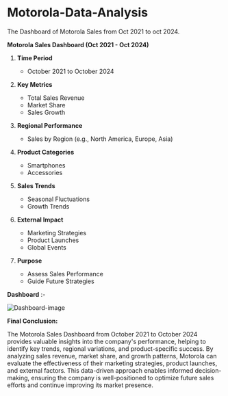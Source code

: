 # Motorola-Data-Analysis
The Dashboard of Motorola Sales from Oct 2021 to oct 2024.

**Motorola Sales Dashboard (Oct 2021 - Oct 2024)**

1. **Time Period**  
   - October 2021 to October 2024

2. **Key Metrics**  
   - Total Sales Revenue  
   - Market Share  
   - Sales Growth

3. **Regional Performance**  
   - Sales by Region (e.g., North America, Europe, Asia)

4. **Product Categories**  
   - Smartphones  
   - Accessories

5. **Sales Trends**  
   - Seasonal Fluctuations  
   - Growth Trends

6. **External Impact**  
   - Marketing Strategies  
   - Product Launches  
   - Global Events

7. **Purpose**  
   - Assess Sales Performance  
   - Guide Future Strategies
  
**Dashboard** :-

![Dashboard-image](https://github.com/user-attachments/assets/cc82c8ee-edf1-4e29-8201-f629b71d4031)

**Final Conclusion:**

The Motorola Sales Dashboard from October 2021 to October 2024 provides valuable insights into the company's performance, helping to identify key trends, regional variations, and product-specific success. By analyzing sales revenue, market share, and growth patterns, Motorola can evaluate the effectiveness of their marketing strategies, product launches, and external factors. This data-driven approach enables informed decision-making, ensuring the company is well-positioned to optimize future sales efforts and continue improving its market presence.

